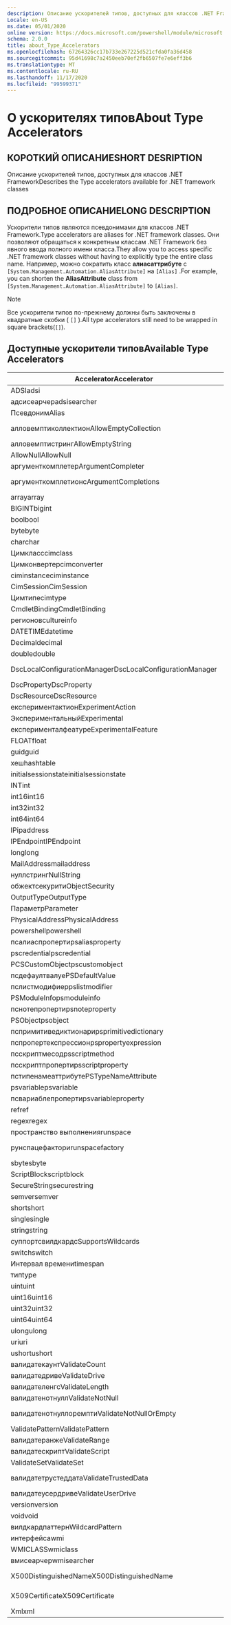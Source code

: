 ```yaml
---
description: Описание ускорителей типов, доступных для классов .NET Framework
Locale: en-US
ms.date: 05/01/2020
online version: https://docs.microsoft.com/powershell/module/microsoft.powershell.core/about/about_type_accelerators?view=powershell-7.2&WT.mc_id=ps-gethelp
schema: 2.0.0
title: about_Type_Accelerators
ms.openlocfilehash: 67264326cc17b733e267225d521cfda0fa36d458
ms.sourcegitcommit: 95d41698c7a2450eeb70ef2fb6507fe7e6eff3b6
ms.translationtype: MT
ms.contentlocale: ru-RU
ms.lasthandoff: 11/17/2020
ms.locfileid: "99599371"
---
```

# <a name="about-type-accelerators"></a><span data-ttu-id="4ae0d-103">О ускорителях типов</span><span class="sxs-lookup"><span data-stu-id="4ae0d-103">About Type Accelerators</span></span>

## <a name="short-desription"></a><span data-ttu-id="4ae0d-104">КОРОТКИЙ ОПИСАНИЕ</span><span class="sxs-lookup"><span data-stu-id="4ae0d-104">SHORT DESRIPTION</span></span>
<span data-ttu-id="4ae0d-105">Описание ускорителей типов, доступных для классов .NET Framework</span><span class="sxs-lookup"><span data-stu-id="4ae0d-105">Describes the Type accelerators available for .NET framework classes</span></span>

## <a name="long-description"></a><span data-ttu-id="4ae0d-106">ПОДРОБНОЕ ОПИСАНИЕ</span><span class="sxs-lookup"><span data-stu-id="4ae0d-106">LONG DESCRIPTION</span></span>

<span data-ttu-id="4ae0d-107">Ускорители типов являются псевдонимами для классов .NET Framework.</span><span class="sxs-lookup"><span data-stu-id="4ae0d-107">Type accelerators are aliases for .NET framework classes.</span></span> <span data-ttu-id="4ae0d-108">Они позволяют обращаться к конкретным классам .NET Framework без явного ввода полного имени класса.</span><span class="sxs-lookup"><span data-stu-id="4ae0d-108">They allow you to access specific .NET framework classes without having to explicitly type the entire class name.</span></span> <span data-ttu-id="4ae0d-109">Например, можно сократить класс **алиасаттрибуте** с `[System.Management.Automation.AliasAttribute]` на `[Alias]` .</span><span class="sxs-lookup"><span data-stu-id="4ae0d-109">For example, you can shorten the **AliasAttribute** class from `[System.Management.Automation.AliasAttribute]` to `[Alias]`.</span></span>

> [!NOTE]
> <span data-ttu-id="4ae0d-110">Все ускорители типов по-прежнему должны быть заключены в квадратные скобки ( `[]` ).</span><span class="sxs-lookup"><span data-stu-id="4ae0d-110">All type accelerators still need to be wrapped in square brackets(`[]`).</span></span>

## <a name="available-type-accelerators"></a><span data-ttu-id="4ae0d-111">Доступные ускорители типов</span><span class="sxs-lookup"><span data-stu-id="4ae0d-111">Available Type Accelerators</span></span>

|        <span data-ttu-id="4ae0d-112">Accelerator</span><span class="sxs-lookup"><span data-stu-id="4ae0d-112">Accelerator</span></span>          |                           <span data-ttu-id="4ae0d-113">Полное имя класса</span><span class="sxs-lookup"><span data-stu-id="4ae0d-113">Full Class Name</span></span>                           |
|---------------------------- | ------------------------------------------------------------------- |
|<span data-ttu-id="4ae0d-114">ADSI</span><span class="sxs-lookup"><span data-stu-id="4ae0d-114">adsi</span></span>                         | <span data-ttu-id="4ae0d-115">System. DirectoryServices. DirectoryEntry</span><span class="sxs-lookup"><span data-stu-id="4ae0d-115">System.DirectoryServices.DirectoryEntry</span></span>                             |
|<span data-ttu-id="4ae0d-116">адсисеарчер</span><span class="sxs-lookup"><span data-stu-id="4ae0d-116">adsisearcher</span></span>                 | <span data-ttu-id="4ae0d-117">System. DirectoryServices. DirectorySearcher</span><span class="sxs-lookup"><span data-stu-id="4ae0d-117">System.DirectoryServices.DirectorySearcher</span></span>                          |
|<span data-ttu-id="4ae0d-118">Псевдоним</span><span class="sxs-lookup"><span data-stu-id="4ae0d-118">Alias</span></span>                        | <span data-ttu-id="4ae0d-119">System. Management. Automation. Алиасаттрибуте</span><span class="sxs-lookup"><span data-stu-id="4ae0d-119">System.Management.Automation.AliasAttribute</span></span>                         |
|<span data-ttu-id="4ae0d-120">алловемптиколлектион</span><span class="sxs-lookup"><span data-stu-id="4ae0d-120">AllowEmptyCollection</span></span>         | <span data-ttu-id="4ae0d-121">System. Management. Automation. Алловемптиколлектионаттрибуте</span><span class="sxs-lookup"><span data-stu-id="4ae0d-121">System.Management.Automation.AllowEmptyCollectionAttribute</span></span>          |
|<span data-ttu-id="4ae0d-122">алловемптистринг</span><span class="sxs-lookup"><span data-stu-id="4ae0d-122">AllowEmptyString</span></span>             | <span data-ttu-id="4ae0d-123">System. Management. Automation. Алловемптистрингаттрибуте</span><span class="sxs-lookup"><span data-stu-id="4ae0d-123">System.Management.Automation.AllowEmptyStringAttribute</span></span>              |
|<span data-ttu-id="4ae0d-124">AllowNull</span><span class="sxs-lookup"><span data-stu-id="4ae0d-124">AllowNull</span></span>                    | <span data-ttu-id="4ae0d-125">System. Management. Automation. Алловнуллаттрибуте</span><span class="sxs-lookup"><span data-stu-id="4ae0d-125">System.Management.Automation.AllowNullAttribute</span></span>                     |
|<span data-ttu-id="4ae0d-126">аргументкомплетер</span><span class="sxs-lookup"><span data-stu-id="4ae0d-126">ArgumentCompleter</span></span>            | <span data-ttu-id="4ae0d-127">System. Management. Automation. Аргументкомплетераттрибуте</span><span class="sxs-lookup"><span data-stu-id="4ae0d-127">System.Management.Automation.ArgumentCompleterAttribute</span></span>             |
|<span data-ttu-id="4ae0d-128">аргументкомплетионс</span><span class="sxs-lookup"><span data-stu-id="4ae0d-128">ArgumentCompletions</span></span>          | <span data-ttu-id="4ae0d-129">System. Management. Automation. Аргументкомплетионсаттрибуте</span><span class="sxs-lookup"><span data-stu-id="4ae0d-129">System.Management.Automation.ArgumentCompletionsAttribute</span></span>           |
|<span data-ttu-id="4ae0d-130">array</span><span class="sxs-lookup"><span data-stu-id="4ae0d-130">array</span></span>                        | <span data-ttu-id="4ae0d-131">System.Array</span><span class="sxs-lookup"><span data-stu-id="4ae0d-131">System.Array</span></span>                                                        |
|<span data-ttu-id="4ae0d-132">BIGINT</span><span class="sxs-lookup"><span data-stu-id="4ae0d-132">bigint</span></span>                       | <span data-ttu-id="4ae0d-133">System. Numerics. BigInteger</span><span class="sxs-lookup"><span data-stu-id="4ae0d-133">System.Numerics.BigInteger</span></span>                                          |
|<span data-ttu-id="4ae0d-134">bool</span><span class="sxs-lookup"><span data-stu-id="4ae0d-134">bool</span></span>                         | <span data-ttu-id="4ae0d-135">System.Boolean</span><span class="sxs-lookup"><span data-stu-id="4ae0d-135">System.Boolean</span></span>                                                      |
|<span data-ttu-id="4ae0d-136">byte</span><span class="sxs-lookup"><span data-stu-id="4ae0d-136">byte</span></span>                         | <span data-ttu-id="4ae0d-137">System.Byte</span><span class="sxs-lookup"><span data-stu-id="4ae0d-137">System.Byte</span></span>                                                         |
|<span data-ttu-id="4ae0d-138">char</span><span class="sxs-lookup"><span data-stu-id="4ae0d-138">char</span></span>                         | <span data-ttu-id="4ae0d-139">System.Char</span><span class="sxs-lookup"><span data-stu-id="4ae0d-139">System.Char</span></span>                                                         |
|<span data-ttu-id="4ae0d-140">Цимкласс</span><span class="sxs-lookup"><span data-stu-id="4ae0d-140">cimclass</span></span>                     | <span data-ttu-id="4ae0d-141">Microsoft. Management. Infrastructure. Цимкласс</span><span class="sxs-lookup"><span data-stu-id="4ae0d-141">Microsoft.Management.Infrastructure.CimClass</span></span>                        |
|<span data-ttu-id="4ae0d-142">Цимконвертер</span><span class="sxs-lookup"><span data-stu-id="4ae0d-142">cimconverter</span></span>                 | <span data-ttu-id="4ae0d-143">Microsoft. Management. Infrastructure. Цимконвертер</span><span class="sxs-lookup"><span data-stu-id="4ae0d-143">Microsoft.Management.Infrastructure.CimConverter</span></span>                    |
|<span data-ttu-id="4ae0d-144">ciminstance</span><span class="sxs-lookup"><span data-stu-id="4ae0d-144">ciminstance</span></span>                  | <span data-ttu-id="4ae0d-145">Microsoft.Management.Infrastructure.CimInstance</span><span class="sxs-lookup"><span data-stu-id="4ae0d-145">Microsoft.Management.Infrastructure.CimInstance</span></span>                     |
|<span data-ttu-id="4ae0d-146">CimSession</span><span class="sxs-lookup"><span data-stu-id="4ae0d-146">CimSession</span></span>                   | <span data-ttu-id="4ae0d-147">Microsoft.Management.Infrastructure.CimSession</span><span class="sxs-lookup"><span data-stu-id="4ae0d-147">Microsoft.Management.Infrastructure.CimSession</span></span>                      |
|<span data-ttu-id="4ae0d-148">Цимтипе</span><span class="sxs-lookup"><span data-stu-id="4ae0d-148">cimtype</span></span>                      | <span data-ttu-id="4ae0d-149">Microsoft. Management. Infrastructure. Цимтипе</span><span class="sxs-lookup"><span data-stu-id="4ae0d-149">Microsoft.Management.Infrastructure.CimType</span></span>                         |
|<span data-ttu-id="4ae0d-150">CmdletBinding</span><span class="sxs-lookup"><span data-stu-id="4ae0d-150">CmdletBinding</span></span>                | <span data-ttu-id="4ae0d-151">System. Management. Automation. Кмдлетбиндингаттрибуте</span><span class="sxs-lookup"><span data-stu-id="4ae0d-151">System.Management.Automation.CmdletBindingAttribute</span></span>                 |
|<span data-ttu-id="4ae0d-152">регионов</span><span class="sxs-lookup"><span data-stu-id="4ae0d-152">cultureinfo</span></span>                  | <span data-ttu-id="4ae0d-153">System. Globalization. CultureInfo</span><span class="sxs-lookup"><span data-stu-id="4ae0d-153">System.Globalization.CultureInfo</span></span>                                    |
|<span data-ttu-id="4ae0d-154">DATETIME</span><span class="sxs-lookup"><span data-stu-id="4ae0d-154">datetime</span></span>                     | <span data-ttu-id="4ae0d-155">System.DateTime</span><span class="sxs-lookup"><span data-stu-id="4ae0d-155">System.DateTime</span></span>                                                     |
|<span data-ttu-id="4ae0d-156">Decimal</span><span class="sxs-lookup"><span data-stu-id="4ae0d-156">decimal</span></span>                      | <span data-ttu-id="4ae0d-157">System.Decimal</span><span class="sxs-lookup"><span data-stu-id="4ae0d-157">System.Decimal</span></span>                                                      |
|<span data-ttu-id="4ae0d-158">double</span><span class="sxs-lookup"><span data-stu-id="4ae0d-158">double</span></span>                       | <span data-ttu-id="4ae0d-159">System.Double</span><span class="sxs-lookup"><span data-stu-id="4ae0d-159">System.Double</span></span>                                                       |
|<span data-ttu-id="4ae0d-160">DscLocalConfigurationManager</span><span class="sxs-lookup"><span data-stu-id="4ae0d-160">DscLocalConfigurationManager</span></span> | <span data-ttu-id="4ae0d-161">System. Management. Automation. Дсклокалконфигуратионманажераттрибуте</span><span class="sxs-lookup"><span data-stu-id="4ae0d-161">System.Management.Automation.DscLocalConfigurationManagerAttribute</span></span>  |
|<span data-ttu-id="4ae0d-162">DscProperty</span><span class="sxs-lookup"><span data-stu-id="4ae0d-162">DscProperty</span></span>                  | <span data-ttu-id="4ae0d-163">System. Management. Automation. Дскпропертяттрибуте</span><span class="sxs-lookup"><span data-stu-id="4ae0d-163">System.Management.Automation.DscPropertyAttribute</span></span>                   |
|<span data-ttu-id="4ae0d-164">DscResource</span><span class="sxs-lookup"><span data-stu-id="4ae0d-164">DscResource</span></span>                  | <span data-ttu-id="4ae0d-165">System. Management. Automation. Дскресаурцеаттрибуте</span><span class="sxs-lookup"><span data-stu-id="4ae0d-165">System.Management.Automation.DscResourceAttribute</span></span>                   |
|<span data-ttu-id="4ae0d-166">експериментактион</span><span class="sxs-lookup"><span data-stu-id="4ae0d-166">ExperimentAction</span></span>             | <span data-ttu-id="4ae0d-167">System. Management. Automation. Експериментактион</span><span class="sxs-lookup"><span data-stu-id="4ae0d-167">System.Management.Automation.ExperimentAction</span></span>                       |
|<span data-ttu-id="4ae0d-168">Экспериментальный</span><span class="sxs-lookup"><span data-stu-id="4ae0d-168">Experimental</span></span>                 | <span data-ttu-id="4ae0d-169">System. Management. Automation. Експерименталаттрибуте</span><span class="sxs-lookup"><span data-stu-id="4ae0d-169">System.Management.Automation.ExperimentalAttribute</span></span>                  |
|<span data-ttu-id="4ae0d-170">експерименталфеатуре</span><span class="sxs-lookup"><span data-stu-id="4ae0d-170">ExperimentalFeature</span></span>          | <span data-ttu-id="4ae0d-171">System. Management. Automation. Експерименталфеатуре</span><span class="sxs-lookup"><span data-stu-id="4ae0d-171">System.Management.Automation.ExperimentalFeature</span></span>                    |
|<span data-ttu-id="4ae0d-172">FLOAT</span><span class="sxs-lookup"><span data-stu-id="4ae0d-172">float</span></span>                        | <span data-ttu-id="4ae0d-173">System.Single</span><span class="sxs-lookup"><span data-stu-id="4ae0d-173">System.Single</span></span>                                                       |
|<span data-ttu-id="4ae0d-174">guid</span><span class="sxs-lookup"><span data-stu-id="4ae0d-174">guid</span></span>                         | <span data-ttu-id="4ae0d-175">System.Guid</span><span class="sxs-lookup"><span data-stu-id="4ae0d-175">System.Guid</span></span>                                                         |
|<span data-ttu-id="4ae0d-176">хеш</span><span class="sxs-lookup"><span data-stu-id="4ae0d-176">hashtable</span></span>                    | <span data-ttu-id="4ae0d-177">System.Collections.Hashtable</span><span class="sxs-lookup"><span data-stu-id="4ae0d-177">System.Collections.Hashtable</span></span>                                        |
|<span data-ttu-id="4ae0d-178">initialsessionstate</span><span class="sxs-lookup"><span data-stu-id="4ae0d-178">initialsessionstate</span></span>          | <span data-ttu-id="4ae0d-179">System.Management.Automation.Runspaces.IniТиалсессионстате</span><span class="sxs-lookup"><span data-stu-id="4ae0d-179">System.Management.Automation.Runspaces.InitialSessionState</span></span>          |
|<span data-ttu-id="4ae0d-180">INT</span><span class="sxs-lookup"><span data-stu-id="4ae0d-180">int</span></span>                          | <span data-ttu-id="4ae0d-181">System.Int32</span><span class="sxs-lookup"><span data-stu-id="4ae0d-181">System.Int32</span></span>                                                        |
|<span data-ttu-id="4ae0d-182">int16</span><span class="sxs-lookup"><span data-stu-id="4ae0d-182">int16</span></span>                        | <span data-ttu-id="4ae0d-183">System.Int16</span><span class="sxs-lookup"><span data-stu-id="4ae0d-183">System.Int16</span></span>                                                        |
|<span data-ttu-id="4ae0d-184">int32</span><span class="sxs-lookup"><span data-stu-id="4ae0d-184">int32</span></span>                        | <span data-ttu-id="4ae0d-185">System.Int32</span><span class="sxs-lookup"><span data-stu-id="4ae0d-185">System.Int32</span></span>                                                        |
|<span data-ttu-id="4ae0d-186">int64</span><span class="sxs-lookup"><span data-stu-id="4ae0d-186">int64</span></span>                        | <span data-ttu-id="4ae0d-187">System.Int64</span><span class="sxs-lookup"><span data-stu-id="4ae0d-187">System.Int64</span></span>                                                        |
|<span data-ttu-id="4ae0d-188">IP</span><span class="sxs-lookup"><span data-stu-id="4ae0d-188">ipaddress</span></span>                    | <span data-ttu-id="4ae0d-189">System .NET. IPAddress</span><span class="sxs-lookup"><span data-stu-id="4ae0d-189">System.Net.IPAddress</span></span>                                                |
|<span data-ttu-id="4ae0d-190">IPEndpoint</span><span class="sxs-lookup"><span data-stu-id="4ae0d-190">IPEndpoint</span></span>                   | <span data-ttu-id="4ae0d-191">System .NET. IPEndPoint</span><span class="sxs-lookup"><span data-stu-id="4ae0d-191">System.Net.IPEndPoint</span></span>                                               |
|<span data-ttu-id="4ae0d-192">long</span><span class="sxs-lookup"><span data-stu-id="4ae0d-192">long</span></span>                         | <span data-ttu-id="4ae0d-193">System.Int64</span><span class="sxs-lookup"><span data-stu-id="4ae0d-193">System.Int64</span></span>                                                        |
|<span data-ttu-id="4ae0d-194">MailAddress</span><span class="sxs-lookup"><span data-stu-id="4ae0d-194">mailaddress</span></span>                  | <span data-ttu-id="4ae0d-195">System .NET. mail. MailAddress</span><span class="sxs-lookup"><span data-stu-id="4ae0d-195">System.Net.Mail.MailAddress</span></span>                                         |
|<span data-ttu-id="4ae0d-196">нуллстринг</span><span class="sxs-lookup"><span data-stu-id="4ae0d-196">NullString</span></span>                   | <span data-ttu-id="4ae0d-197">System. Management. Automation. Language. Нуллстринг</span><span class="sxs-lookup"><span data-stu-id="4ae0d-197">System.Management.Automation.Language.NullString</span></span>                    |
|<span data-ttu-id="4ae0d-198">обжектсекурити</span><span class="sxs-lookup"><span data-stu-id="4ae0d-198">ObjectSecurity</span></span>               | <span data-ttu-id="4ae0d-199">System. Security. AccessControl. Обжектсекурити</span><span class="sxs-lookup"><span data-stu-id="4ae0d-199">System.Security.AccessControl.ObjectSecurity</span></span>                        |
|<span data-ttu-id="4ae0d-200">OutputType</span><span class="sxs-lookup"><span data-stu-id="4ae0d-200">OutputType</span></span>                   | <span data-ttu-id="4ae0d-201">System. Management. Automation. Аутпуттипеаттрибуте</span><span class="sxs-lookup"><span data-stu-id="4ae0d-201">System.Management.Automation.OutputTypeAttribute</span></span>                    |
|<span data-ttu-id="4ae0d-202">Параметр</span><span class="sxs-lookup"><span data-stu-id="4ae0d-202">Parameter</span></span>                    | <span data-ttu-id="4ae0d-203">System. Management. Automation. Параметераттрибуте</span><span class="sxs-lookup"><span data-stu-id="4ae0d-203">System.Management.Automation.ParameterAttribute</span></span>                     |
|<span data-ttu-id="4ae0d-204">PhysicalAddress</span><span class="sxs-lookup"><span data-stu-id="4ae0d-204">PhysicalAddress</span></span>              | <span data-ttu-id="4ae0d-205">System .NET. NetworkInformation. PhysicalAddress</span><span class="sxs-lookup"><span data-stu-id="4ae0d-205">System.Net.NetworkInformation.PhysicalAddress</span></span>                       |
|<span data-ttu-id="4ae0d-206">powershell</span><span class="sxs-lookup"><span data-stu-id="4ae0d-206">powershell</span></span>                   | <span data-ttu-id="4ae0d-207">System. Management. Automation. PowerShell</span><span class="sxs-lookup"><span data-stu-id="4ae0d-207">System.Management.Automation.PowerShell</span></span>                             |
|<span data-ttu-id="4ae0d-208">псалиаспроперти</span><span class="sxs-lookup"><span data-stu-id="4ae0d-208">psaliasproperty</span></span>              | <span data-ttu-id="4ae0d-209">System. Management. Automation. Псалиаспроперти</span><span class="sxs-lookup"><span data-stu-id="4ae0d-209">System.Management.Automation.PSAliasProperty</span></span>                        |
|<span data-ttu-id="4ae0d-210">pscredential</span><span class="sxs-lookup"><span data-stu-id="4ae0d-210">pscredential</span></span>                 | <span data-ttu-id="4ae0d-211">System.Management.Automation.PSCredential</span><span class="sxs-lookup"><span data-stu-id="4ae0d-211">System.Management.Automation.PSCredential</span></span>                           |
|<span data-ttu-id="4ae0d-212">PCSCustomObject</span><span class="sxs-lookup"><span data-stu-id="4ae0d-212">pscustomobject</span></span>               | <span data-ttu-id="4ae0d-213">System.Management.Automation.PSObject</span><span class="sxs-lookup"><span data-stu-id="4ae0d-213">System.Management.Automation.PSObject</span></span>                               |
|<span data-ttu-id="4ae0d-214">псдефаултвалуе</span><span class="sxs-lookup"><span data-stu-id="4ae0d-214">PSDefaultValue</span></span>               | <span data-ttu-id="4ae0d-215">System.Management.Automation.PSDЕфаултвалуеаттрибуте</span><span class="sxs-lookup"><span data-stu-id="4ae0d-215">System.Management.Automation.PSDefaultValueAttribute</span></span>                |
|<span data-ttu-id="4ae0d-216">пслистмодифиер</span><span class="sxs-lookup"><span data-stu-id="4ae0d-216">pslistmodifier</span></span>               | <span data-ttu-id="4ae0d-217">System. Management. Automation. Пслистмодифиер</span><span class="sxs-lookup"><span data-stu-id="4ae0d-217">System.Management.Automation.PSListModifier</span></span>                         |
|<span data-ttu-id="4ae0d-218">PSModuleInfo</span><span class="sxs-lookup"><span data-stu-id="4ae0d-218">psmoduleinfo</span></span>                 | <span data-ttu-id="4ae0d-219">System.Management.Automation.PSModuleInfo</span><span class="sxs-lookup"><span data-stu-id="4ae0d-219">System.Management.Automation.PSModuleInfo</span></span>                           |
|<span data-ttu-id="4ae0d-220">пснотепроперти</span><span class="sxs-lookup"><span data-stu-id="4ae0d-220">psnoteproperty</span></span>               | <span data-ttu-id="4ae0d-221">System. Management. Automation. Пснотепроперти</span><span class="sxs-lookup"><span data-stu-id="4ae0d-221">System.Management.Automation.PSNoteProperty</span></span>                         |
|<span data-ttu-id="4ae0d-222">PSObject</span><span class="sxs-lookup"><span data-stu-id="4ae0d-222">psobject</span></span>                     | <span data-ttu-id="4ae0d-223">System.Management.Automation.PSObject</span><span class="sxs-lookup"><span data-stu-id="4ae0d-223">System.Management.Automation.PSObject</span></span>                               |
|<span data-ttu-id="4ae0d-224">пспримитиведиктионари</span><span class="sxs-lookup"><span data-stu-id="4ae0d-224">psprimitivedictionary</span></span>        | <span data-ttu-id="4ae0d-225">System. Management. Automation. Пспримитиведиктионари</span><span class="sxs-lookup"><span data-stu-id="4ae0d-225">System.Management.Automation.PSPrimitiveDictionary</span></span>                  |
|<span data-ttu-id="4ae0d-226">пспропертекспрессион</span><span class="sxs-lookup"><span data-stu-id="4ae0d-226">pspropertyexpression</span></span>         | <span data-ttu-id="4ae0d-227">Microsoft. PowerShell. Commands. Пспропертекспрессион</span><span class="sxs-lookup"><span data-stu-id="4ae0d-227">Microsoft.PowerShell.Commands.PSPropertyExpression</span></span>                  |
|<span data-ttu-id="4ae0d-228">псскриптмесод</span><span class="sxs-lookup"><span data-stu-id="4ae0d-228">psscriptmethod</span></span>               | <span data-ttu-id="4ae0d-229">System. Management. Automation. Псскриптмесод</span><span class="sxs-lookup"><span data-stu-id="4ae0d-229">System.Management.Automation.PSScriptMethod</span></span>                         |
|<span data-ttu-id="4ae0d-230">псскриптпроперти</span><span class="sxs-lookup"><span data-stu-id="4ae0d-230">psscriptproperty</span></span>             | <span data-ttu-id="4ae0d-231">System. Management. Automation. Псскриптпроперти</span><span class="sxs-lookup"><span data-stu-id="4ae0d-231">System.Management.Automation.PSScriptProperty</span></span>                       |
|<span data-ttu-id="4ae0d-232">пстипенамеаттрибуте</span><span class="sxs-lookup"><span data-stu-id="4ae0d-232">PSTypeNameAttribute</span></span>          | <span data-ttu-id="4ae0d-233">System. Management. Automation. Пстипенамеаттрибуте</span><span class="sxs-lookup"><span data-stu-id="4ae0d-233">System.Management.Automation.PSTypeNameAttribute</span></span>                    |
|<span data-ttu-id="4ae0d-234">psvariable</span><span class="sxs-lookup"><span data-stu-id="4ae0d-234">psvariable</span></span>                   | <span data-ttu-id="4ae0d-235">System. Management. Automation. PSVariable</span><span class="sxs-lookup"><span data-stu-id="4ae0d-235">System.Management.Automation.PSVariable</span></span>                             |
|<span data-ttu-id="4ae0d-236">псвариаблепроперти</span><span class="sxs-lookup"><span data-stu-id="4ae0d-236">psvariableproperty</span></span>           | <span data-ttu-id="4ae0d-237">System. Management. Automation. Псвариаблепроперти</span><span class="sxs-lookup"><span data-stu-id="4ae0d-237">System.Management.Automation.PSVariableProperty</span></span>                     |
|<span data-ttu-id="4ae0d-238">ref</span><span class="sxs-lookup"><span data-stu-id="4ae0d-238">ref</span></span>                          | <span data-ttu-id="4ae0d-239">System. Management. Automation. Псреференце</span><span class="sxs-lookup"><span data-stu-id="4ae0d-239">System.Management.Automation.PSReference</span></span>                            |
|<span data-ttu-id="4ae0d-240">regex</span><span class="sxs-lookup"><span data-stu-id="4ae0d-240">regex</span></span>                        | <span data-ttu-id="4ae0d-241">System.Text.RegularExpressions.Regex</span><span class="sxs-lookup"><span data-stu-id="4ae0d-241">System.Text.RegularExpressions.Regex</span></span>                                |
|<span data-ttu-id="4ae0d-242">пространство выполнения</span><span class="sxs-lookup"><span data-stu-id="4ae0d-242">runspace</span></span>                     | <span data-ttu-id="4ae0d-243">System. Management. Automation. пространства выполнения</span><span class="sxs-lookup"><span data-stu-id="4ae0d-243">System.Management.Automation.Runspaces.Runspace</span></span>                     |
|<span data-ttu-id="4ae0d-244">рунспацефактори</span><span class="sxs-lookup"><span data-stu-id="4ae0d-244">runspacefactory</span></span>              | <span data-ttu-id="4ae0d-245">System. Management. Automation. пространства выполнения. Рунспацефактори</span><span class="sxs-lookup"><span data-stu-id="4ae0d-245">System.Management.Automation.Runspaces.RunspaceFactory</span></span>              |
|<span data-ttu-id="4ae0d-246">sbyte</span><span class="sxs-lookup"><span data-stu-id="4ae0d-246">sbyte</span></span>                        | <span data-ttu-id="4ae0d-247">System.SByte</span><span class="sxs-lookup"><span data-stu-id="4ae0d-247">System.SByte</span></span>                                                        |
|<span data-ttu-id="4ae0d-248">ScriptBlock</span><span class="sxs-lookup"><span data-stu-id="4ae0d-248">scriptblock</span></span>                  | <span data-ttu-id="4ae0d-249">System. Management. Automation. ScriptBlock</span><span class="sxs-lookup"><span data-stu-id="4ae0d-249">System.Management.Automation.ScriptBlock</span></span>                            |
|<span data-ttu-id="4ae0d-250">SecureString</span><span class="sxs-lookup"><span data-stu-id="4ae0d-250">securestring</span></span>                 | <span data-ttu-id="4ae0d-251">System.Security.SecureString</span><span class="sxs-lookup"><span data-stu-id="4ae0d-251">System.Security.SecureString</span></span>                                        |
|<span data-ttu-id="4ae0d-252">semver</span><span class="sxs-lookup"><span data-stu-id="4ae0d-252">semver</span></span>                       | <span data-ttu-id="4ae0d-253">System. Management. Automation. Семантикверсион</span><span class="sxs-lookup"><span data-stu-id="4ae0d-253">System.Management.Automation.SemanticVersion</span></span>                        |
|<span data-ttu-id="4ae0d-254">short</span><span class="sxs-lookup"><span data-stu-id="4ae0d-254">short</span></span>                        | <span data-ttu-id="4ae0d-255">System.Int16</span><span class="sxs-lookup"><span data-stu-id="4ae0d-255">System.Int16</span></span>                                                        |
|<span data-ttu-id="4ae0d-256">single</span><span class="sxs-lookup"><span data-stu-id="4ae0d-256">single</span></span>                       | <span data-ttu-id="4ae0d-257">System.Single</span><span class="sxs-lookup"><span data-stu-id="4ae0d-257">System.Single</span></span>                                                       |
|<span data-ttu-id="4ae0d-258">string</span><span class="sxs-lookup"><span data-stu-id="4ae0d-258">string</span></span>                       | <span data-ttu-id="4ae0d-259">System.String</span><span class="sxs-lookup"><span data-stu-id="4ae0d-259">System.String</span></span>                                                       |
|<span data-ttu-id="4ae0d-260">суппортсвилдкардс</span><span class="sxs-lookup"><span data-stu-id="4ae0d-260">SupportsWildcards</span></span>            | <span data-ttu-id="4ae0d-261">System. Management. Automation. Суппортсвилдкардсаттрибуте</span><span class="sxs-lookup"><span data-stu-id="4ae0d-261">System.Management.Automation.SupportsWildcardsAttribute</span></span>             |
|<span data-ttu-id="4ae0d-262">switch</span><span class="sxs-lookup"><span data-stu-id="4ae0d-262">switch</span></span>                       | <span data-ttu-id="4ae0d-263">System.Management.Automation.SwitchParameter</span><span class="sxs-lookup"><span data-stu-id="4ae0d-263">System.Management.Automation.SwitchParameter</span></span>                        |
|<span data-ttu-id="4ae0d-264">Интервал времени</span><span class="sxs-lookup"><span data-stu-id="4ae0d-264">timespan</span></span>                     | <span data-ttu-id="4ae0d-265">System.TimeSpan</span><span class="sxs-lookup"><span data-stu-id="4ae0d-265">System.TimeSpan</span></span>                                                     |
|<span data-ttu-id="4ae0d-266">тип</span><span class="sxs-lookup"><span data-stu-id="4ae0d-266">type</span></span>                         | <span data-ttu-id="4ae0d-267">System.Type</span><span class="sxs-lookup"><span data-stu-id="4ae0d-267">System.Type</span></span>                                                         |
|<span data-ttu-id="4ae0d-268">uint</span><span class="sxs-lookup"><span data-stu-id="4ae0d-268">uint</span></span>                         | <span data-ttu-id="4ae0d-269">System.UInt32</span><span class="sxs-lookup"><span data-stu-id="4ae0d-269">System.UInt32</span></span>                                                       |
|<span data-ttu-id="4ae0d-270">uint16</span><span class="sxs-lookup"><span data-stu-id="4ae0d-270">uint16</span></span>                       | <span data-ttu-id="4ae0d-271">System.UInt16</span><span class="sxs-lookup"><span data-stu-id="4ae0d-271">System.UInt16</span></span>                                                       |
|<span data-ttu-id="4ae0d-272">uint32</span><span class="sxs-lookup"><span data-stu-id="4ae0d-272">uint32</span></span>                       | <span data-ttu-id="4ae0d-273">System.UInt32</span><span class="sxs-lookup"><span data-stu-id="4ae0d-273">System.UInt32</span></span>                                                       |
|<span data-ttu-id="4ae0d-274">uint64</span><span class="sxs-lookup"><span data-stu-id="4ae0d-274">uint64</span></span>                       | <span data-ttu-id="4ae0d-275">System.UInt64</span><span class="sxs-lookup"><span data-stu-id="4ae0d-275">System.UInt64</span></span>                                                       |
|<span data-ttu-id="4ae0d-276">ulong</span><span class="sxs-lookup"><span data-stu-id="4ae0d-276">ulong</span></span>                        | <span data-ttu-id="4ae0d-277">System.UInt64</span><span class="sxs-lookup"><span data-stu-id="4ae0d-277">System.UInt64</span></span>                                                       |
|<span data-ttu-id="4ae0d-278">uri</span><span class="sxs-lookup"><span data-stu-id="4ae0d-278">uri</span></span>                          | <span data-ttu-id="4ae0d-279">System.Uri</span><span class="sxs-lookup"><span data-stu-id="4ae0d-279">System.Uri</span></span>                                                          |
|<span data-ttu-id="4ae0d-280">ushort</span><span class="sxs-lookup"><span data-stu-id="4ae0d-280">ushort</span></span>                       | <span data-ttu-id="4ae0d-281">System.UInt16</span><span class="sxs-lookup"><span data-stu-id="4ae0d-281">System.UInt16</span></span>                                                       |
|<span data-ttu-id="4ae0d-282">валидатекаунт</span><span class="sxs-lookup"><span data-stu-id="4ae0d-282">ValidateCount</span></span>                | <span data-ttu-id="4ae0d-283">System. Management. Automation. Валидатекаунтаттрибуте</span><span class="sxs-lookup"><span data-stu-id="4ae0d-283">System.Management.Automation.ValidateCountAttribute</span></span>                 |
|<span data-ttu-id="4ae0d-284">валидатедриве</span><span class="sxs-lookup"><span data-stu-id="4ae0d-284">ValidateDrive</span></span>                | <span data-ttu-id="4ae0d-285">System. Management. Automation. Валидатедривеаттрибуте</span><span class="sxs-lookup"><span data-stu-id="4ae0d-285">System.Management.Automation.ValidateDriveAttribute</span></span>                 |
|<span data-ttu-id="4ae0d-286">валидателенгс</span><span class="sxs-lookup"><span data-stu-id="4ae0d-286">ValidateLength</span></span>               | <span data-ttu-id="4ae0d-287">System. Management. Automation. Валидателенгсаттрибуте</span><span class="sxs-lookup"><span data-stu-id="4ae0d-287">System.Management.Automation.ValidateLengthAttribute</span></span>                |
|<span data-ttu-id="4ae0d-288">валидатенотнулл</span><span class="sxs-lookup"><span data-stu-id="4ae0d-288">ValidateNotNull</span></span>              | <span data-ttu-id="4ae0d-289">System. Management. Automation. Валидатенотнуллаттрибуте</span><span class="sxs-lookup"><span data-stu-id="4ae0d-289">System.Management.Automation.ValidateNotNullAttribute</span></span>               |
|<span data-ttu-id="4ae0d-290">валидатенотнуллоремпти</span><span class="sxs-lookup"><span data-stu-id="4ae0d-290">ValidateNotNullOrEmpty</span></span>       | <span data-ttu-id="4ae0d-291">System. Management. Automation. Валидатенотнуллоремптяттрибуте</span><span class="sxs-lookup"><span data-stu-id="4ae0d-291">System.Management.Automation.ValidateNotNullOrEmptyAttribute</span></span>        |
|<span data-ttu-id="4ae0d-292">ValidatePattern</span><span class="sxs-lookup"><span data-stu-id="4ae0d-292">ValidatePattern</span></span>              | <span data-ttu-id="4ae0d-293">System. Management. Automation. Валидатепаттернаттрибуте</span><span class="sxs-lookup"><span data-stu-id="4ae0d-293">System.Management.Automation.ValidatePatternAttribute</span></span>               |
|<span data-ttu-id="4ae0d-294">валидатеранже</span><span class="sxs-lookup"><span data-stu-id="4ae0d-294">ValidateRange</span></span>                | <span data-ttu-id="4ae0d-295">System. Management. Automation. Валидатеранжеаттрибуте</span><span class="sxs-lookup"><span data-stu-id="4ae0d-295">System.Management.Automation.ValidateRangeAttribute</span></span>                 |
|<span data-ttu-id="4ae0d-296">валидатескрипт</span><span class="sxs-lookup"><span data-stu-id="4ae0d-296">ValidateScript</span></span>               | <span data-ttu-id="4ae0d-297">System. Management. Automation. Валидатескриптаттрибуте</span><span class="sxs-lookup"><span data-stu-id="4ae0d-297">System.Management.Automation.ValidateScriptAttribute</span></span>                |
|<span data-ttu-id="4ae0d-298">ValidateSet</span><span class="sxs-lookup"><span data-stu-id="4ae0d-298">ValidateSet</span></span>                  | <span data-ttu-id="4ae0d-299">System. Management. Automation. Валидатесетаттрибуте</span><span class="sxs-lookup"><span data-stu-id="4ae0d-299">System.Management.Automation.ValidateSetAttribute</span></span>                   |
|<span data-ttu-id="4ae0d-300">валидатетрустеддата</span><span class="sxs-lookup"><span data-stu-id="4ae0d-300">ValidateTrustedData</span></span>          | <span data-ttu-id="4ae0d-301">System. Management. Automation. Валидатетрустеддатааттрибуте</span><span class="sxs-lookup"><span data-stu-id="4ae0d-301">System.Management.Automation.ValidateTrustedDataAttribute</span></span>           |
|<span data-ttu-id="4ae0d-302">валидатеусердриве</span><span class="sxs-lookup"><span data-stu-id="4ae0d-302">ValidateUserDrive</span></span>            | <span data-ttu-id="4ae0d-303">System. Management. Automation. Валидатеусердривеаттрибуте</span><span class="sxs-lookup"><span data-stu-id="4ae0d-303">System.Management.Automation.ValidateUserDriveAttribute</span></span>             |
|<span data-ttu-id="4ae0d-304">version</span><span class="sxs-lookup"><span data-stu-id="4ae0d-304">version</span></span>                      | <span data-ttu-id="4ae0d-305">System.Version</span><span class="sxs-lookup"><span data-stu-id="4ae0d-305">System.Version</span></span>                                                      |
|<span data-ttu-id="4ae0d-306">void</span><span class="sxs-lookup"><span data-stu-id="4ae0d-306">void</span></span>                         | <span data-ttu-id="4ae0d-307">System.Void</span><span class="sxs-lookup"><span data-stu-id="4ae0d-307">System.Void</span></span>                                                         |
|<span data-ttu-id="4ae0d-308">вилдкардпаттерн</span><span class="sxs-lookup"><span data-stu-id="4ae0d-308">WildcardPattern</span></span>              | <span data-ttu-id="4ae0d-309">System. Management. Automation. Вилдкардпаттерн</span><span class="sxs-lookup"><span data-stu-id="4ae0d-309">System.Management.Automation.WildcardPattern</span></span>                        |
|<span data-ttu-id="4ae0d-310">интерфейса</span><span class="sxs-lookup"><span data-stu-id="4ae0d-310">wmi</span></span>                          | <span data-ttu-id="4ae0d-311">System. Management. ManagementObject</span><span class="sxs-lookup"><span data-stu-id="4ae0d-311">System.Management.ManagementObject</span></span>                                  |
|<span data-ttu-id="4ae0d-312">WMICLASS</span><span class="sxs-lookup"><span data-stu-id="4ae0d-312">wmiclass</span></span>                     | <span data-ttu-id="4ae0d-313">System. Management. Манажементкласс</span><span class="sxs-lookup"><span data-stu-id="4ae0d-313">System.Management.ManagementClass</span></span>                                   |
|<span data-ttu-id="4ae0d-314">вмисеарчер</span><span class="sxs-lookup"><span data-stu-id="4ae0d-314">wmisearcher</span></span>                  | <span data-ttu-id="4ae0d-315">System. Management. Манажементобжектсеарчер</span><span class="sxs-lookup"><span data-stu-id="4ae0d-315">System.Management.ManagementObjectSearcher</span></span>                          |
|<span data-ttu-id="4ae0d-316">X500DistinguishedName</span><span class="sxs-lookup"><span data-stu-id="4ae0d-316">X500DistinguishedName</span></span>        | <span data-ttu-id="4ae0d-317">System. Security. Cryptography. X509Certificates. X500DistinguishedName</span><span class="sxs-lookup"><span data-stu-id="4ae0d-317">System.Security.Cryptography.X509Certificates.X500DistinguishedName</span></span> |
|<span data-ttu-id="4ae0d-318">X509Certificate</span><span class="sxs-lookup"><span data-stu-id="4ae0d-318">X509Certificate</span></span>              | <span data-ttu-id="4ae0d-319">System. Security. Cryptography. X509Certificates. X509Certificate</span><span class="sxs-lookup"><span data-stu-id="4ae0d-319">System.Security.Cryptography.X509Certificates.X509Certificate</span></span>       |
|<span data-ttu-id="4ae0d-320">Xml</span><span class="sxs-lookup"><span data-stu-id="4ae0d-320">xml</span></span>                          | <span data-ttu-id="4ae0d-321">System.Xml.Xmlдокумент</span><span class="sxs-lookup"><span data-stu-id="4ae0d-321">System.Xml.XmlDocument</span></span>                                              |

